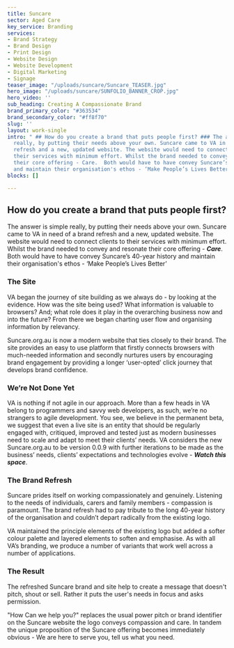 ```yaml
---
title: Suncare
sector: Aged Care
key_service: Branding
services:
- Brand Strategy
- Brand Design
- Print Design
- Website Design
- Website Development
- Digital Marketing
- Signage
teaser_image: "/uploads/suncare/Suncare_TEASER.jpg"
hero_image: "/uploads/suncare/SUNFOLIO_BANNER_CROP.jpg"
hero_video: ''
sub_heading: Creating A Compassionate Brand
brand_primary_color: "#363534"
brand_secondary_color: "#ff8f70"
slug: ''
layout: work-single
intro: " ## How do you create a brand that puts people first? ### The answer is simple
  really, by putting their needs above your own. Suncare came to VA in need of a brand
  refresh and a new, updated website. The website would need to connect clients to
  their services with minimum effort. Whilst the brand needed to convey and resonate
  their core offering - Care.  Both would have to have convey Suncare’s 40-year history
  and maintain their organisation's ethos - ‘Make People’s Lives Better’"
blocks: []

---
```

## How do you create a brand that puts people first?

The answer is simple really, by putting their needs above your own. Suncare came to VA in need of a brand refresh and a new, updated website. The website would need to connect clients to their services with minimum effort. Whilst the brand needed to convey and resonate their core offering - **_Care_**. Both would have to have convey Suncare’s 40-year history and maintain their organisation's ethos - ‘Make People’s Lives Better’

### The Site

VA began the journey of site building as we always do - by looking at the evidence. How was the site being used? What information is valuable to browsers? And; what role does it play in the overarching business now and into the future? From there we began charting user flow and organising information by relevancy.

Suncare.org.au is now a modern website that ties closely to their brand. The site provides an easy to use platform that firstly connects browsers with much-needed information and secondly nurtures users by encouraging brand engagement by providing a longer ‘user-opted’ click journey that develops brand confidence.

### We’re Not Done Yet

VA is nothing if not agile in our approach. More than a few heads in VA belong to programmers and savvy web developers, as such, we’re no strangers to agile development. You see, we believe in the permanent beta, we suggest that even a live site is an entity that should be regularly engaged with, critiqued, improved and tested just as modern businesses need to scale and adapt to meet their clients’ needs. VA considers the new Suncare.org.au to be version 0.0.9 with further iterations to be made as the business’ needs, clients’ expectations and technologies evolve - **_Watch this space_**.

### The Brand Refresh

Suncare prides itself on working compassionately and genuinely. Listening to the needs of individuals, carers and family members - compassion is paramount. The brand refresh had to pay tribute to the long 40-year history of the organisation and couldn’t depart radically from the existing logo.

VA maintained the principle elements of the existing logo but added a softer colour palette and layered elements to soften and emphasise. As with all VA’s branding, we produce a number of variants that work well across a number of applications.

### The Result

The refreshed Suncare brand and site help to create a message that doesn't pitch, shout or sell. Rather it puts the user's needs in focus and asks permission.

"How Can we help you?" replaces the usual power pitch or brand identifier on the Suncare website the logo conveys compassion and care. In tandem the unique proposition of the Suncare offering becomes immediately obvious - We are here to serve you, tell us what you need.